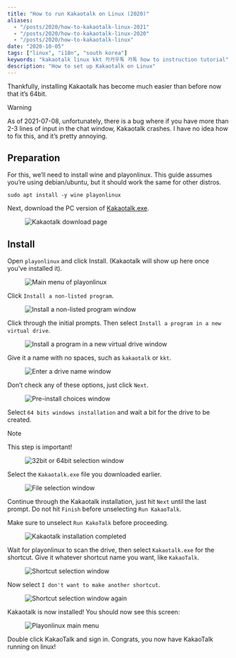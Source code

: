 ```yaml
---
title: "How to run Kakaotalk on Linux (2020)"
aliases:
  - "/posts/2020/how-to-kakaotalk-linux-2021"
  - "/posts/2020/how-to-kakaotalk-linux-2020"
  - "/posts/2020/how-to-kakaotalk-linux"
date: "2020-10-05"
tags: ["linux", "i18n", "south korea"]
keywords: "kakaotalk linux kkt 카카우톡 카톡 how to instruction tutorial"
description: "How to set up Kakaotalk on Linux"
---
```


Thankfully, installing Kakaotalk has become much easier than before now that it’s 64bit.

> [!warning]
> As of 2021-07-08, unfortunately, there is a bug where if you have more than 2-3 lines of input in the chat window, Kakaotalk crashes. I have no idea how to fix this, and it’s pretty annoying.

## Preparation

For this, we’ll need to install wine and playonlinux. This guide assumes you’re using debian/ubuntu, but it should work the same for other distros.

    sudo apt install -y wine playonlinux

Next, download the PC version of [Kakaotalk.exe](https://www.kakaocorp.com/service/KakaoTalk?lang=en).

<figure>
<img src="https://s3.amazonaws.com/andrewzah.com/posts/2020_10_05_kakaotalk_linux/kakaotalk_exe.png" alt="Kakaotalk download page" />
</figure>

## Install

Open `playonlinux` and click Install. (Kakaotalk will show up here once you’ve installed it).

<figure>
<img src="https://s3.amazonaws.com/andrewzah.com/posts/2020_10_05_kakaotalk_linux/playonlinux_main.png" alt="Main menu of playonlinux" />
</figure>

Click `Install a non-listed program`.

<figure>
<img src="https://s3.amazonaws.com/andrewzah.com/posts/2020_10_05_kakaotalk_linux/playonlinux_install_nonlisted.png" alt="Install a non-listed program window" />
</figure>

Click through the initial prompts. Then select `Install a program in a new virtual drive`.

<figure>
<img src="https://s3.amazonaws.com/andrewzah.com/posts/2020_10_05_kakaotalk_linux/install_new_virtual_drive.png" alt="Install a program in a new virtual drive window" />
</figure>

Give it a name with no spaces, such as `kakaotalk` or `kkt`.

<figure>
<img src="https://s3.amazonaws.com/andrewzah.com/posts/2020_10_05_kakaotalk_linux/drive_name.png" alt="Enter a drive name window" />
</figure>

Don’t check any of these options, just click `Next`.

<figure>
<img src="https://s3.amazonaws.com/andrewzah.com/posts/2020_10_05_kakaotalk_linux/pre_install_choices.png" alt="Pre-install choices window" />
</figure>

Select `64 bits windows installation` and wait a bit for the drive to be created.

> [!note]
> This step is important!

<figure>
<img src="https://s3.amazonaws.com/andrewzah.com/posts/2020_10_05_kakaotalk_linux/64_bits.png" alt="32bit or 64bit selection window" />
</figure>

Select the `Kakaotalk.exe` file you downloaded earlier.

<figure>
<img src="https://s3.amazonaws.com/andrewzah.com/posts/2020_10_05_kakaotalk_linux/file_select.png" alt="File selection window" />
</figure>

Continue through the Kakaotalk installation, just hit `Next` until the last prompt. Do not hit `Finish` before unselecting `Run KakaoTalk`.

Make sure to unselect `Run KakoTalk` before proceeding.

<figure>
<img src="https://s3.amazonaws.com/andrewzah.com/posts/2020_10_05_kakaotalk_linux/installation_completed.png" alt="Kakaotalk installation completed" />
</figure>

Wait for playonlinux to scan the drive, then select `Kakaotalk.exe` for the shortcut. Give it whatever shortcut name you want, like `KakaoTalk`.

<figure>
<img src="https://s3.amazonaws.com/andrewzah.com/posts/2020_10_05_kakaotalk_linux/select_shortcut.png" alt="Shortcut selection window" />
</figure>

Now select `I don't want to make another shortcut`.

<figure>
<img src="https://s3.amazonaws.com/andrewzah.com/posts/2020_10_05_kakaotalk_linux/2nd_shortcut_select.png" alt="Shortcut selection window again" />
</figure>

Kakaotalk is now installed! You should now see this screen:

<figure>
<img src="https://s3.amazonaws.com/andrewzah.com/posts/2020_10_05_kakaotalk_linux/main_menu.png" alt="Playonlinux main menu" />
</figure>

Double click KakaoTalk and sign in. Congrats, you now have KakaoTalk running on linux!
